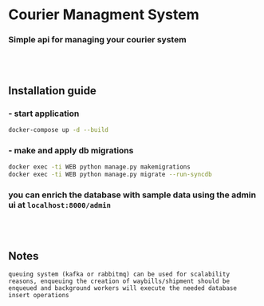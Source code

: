 # Courier Managment System
### Simple api for managing your courier system

<br><br>

## Installation guide

### - start application
```bash
docker-compose up -d --build
```

### - make and apply db migrations
```bash
docker exec -ti WEB python manage.py makemigrations
docker exec -ti WEB python manage.py migrate --run-syncdb
```

### you can enrich the database with sample data using the admin ui at ```localhost:8000/admin```

<br><br>

## Notes
``` queuing system (kafka or rabbitmq) can be used for scalability reasons, enqueuing the creation of waybills/shipment should be enqueued and background workers will execute the needed database insert operations ``` 